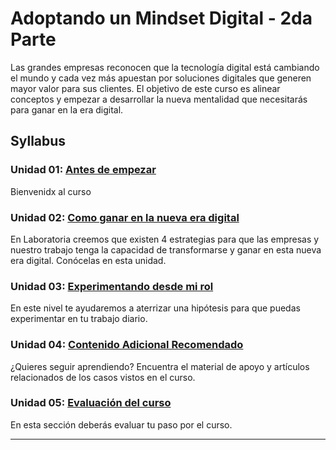 # Adoptando un Mindset Digital - 2da Parte

Las grandes empresas reconocen que la tecnología digital está cambiando el mundo
y cada vez más apuestan por soluciones digitales que generen mayor valor para
sus clientes. El objetivo de este curso es alinear conceptos y empezar a
desarrollar la nueva mentalidad que necesitarás para ganar en la era digital.

## Syllabus

### Unidad 01: [Antes de  empezar](01-antes-de-empezar)

Bienvenidx al curso


### Unidad 02: [Como ganar en la nueva era digital](02-nivel-2-como-ganar-en-la-nueva-era-digital)

En Laboratoria creemos que existen 4 estrategias para que las empresas
y nuestro trabajo tenga  la capacidad de transformarse y ganar en esta nueva
era digital. Conócelas en esta unidad.

### Unidad 03: [Experimentando desde mi rol](03-nivel-3-experimento-desde-mi-rol)

En este nivel te ayudaremos a aterrizar una hipótesis para que puedas
experimentar en tu trabajo diario.

### Unidad 04: [Contenido Adicional Recomendado](04-evaluacion-del-curso)

¿Quieres seguir aprendiendo? Encuentra el material de apoyo y artículos
relacionados de los casos vistos en el curso.

### Unidad 05: [Evaluación del curso](05-recursos-adicionales)

En esta sección deberás evaluar tu paso por el curso.

***
